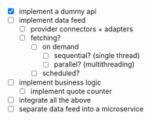  - [x] implement a dummy api 
 - [ ] implement data feed
    - [ ] provider connectors + adapters
    - [ ] fetching?
      - [ ] on demand
        - [ ] sequential? (single thread)
        - [ ] parallel? (multithreading)
      - [ ] scheduled?
 - [ ] implement business logic
    - [ ] implement quote counter
 - [ ] integrate all the above
 - [ ] separate data feed into a microservice